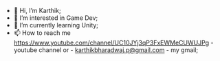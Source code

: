- 👋 Hi, I’m Karthik;
- 👀 I’m interested in Game Dev;
- 🌱 I’m currently learning Unity;
- 📫 How to reach me https://www.youtube.com/channel/UC10JYj3qP3FxEWMeCUWUJPg - youtube channel or - 	karthikbharadwaj.p@gmail.com - my gmail;

<!---
Karthik2305-bit/Karthik2305-bit is a ✨ special ✨ repository because its `README.md` (this file) appears on your GitHub profile.
You can click the Preview link to take a look at your changes.
--->
